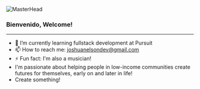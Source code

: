 ![MasterHead](https://media1.giphy.com/media/YnexM9LwlwGu4Z1QnS/200w.webp?cid=ecf05e47pfon3mrjka6iacds8hqu3c4gs4obnmy3zgew7g8o&rid=200w.webp&ct=g)
### Bienvenido, Welcome! 
---
<!--
**joshuanelsondev/joshuanelsondev** is a ✨ _special_ ✨ repository because its `README.md` (this file) appears on your GitHub profile.

Here are some ideas to get you started:

- 🔭 I’m currently working on ...
- 🌱 I’m currently learning ...
- 👯 I’m looking to collaborate on ...
- 🤔 I’m looking for help with ...
- 💬 Ask me about ...
- 📫 How to reach me: ...
- 😄 Pronouns: ...
- ⚡ Fun fact: ...
-->
- 🔭 I’m currently learning fullstack development at Pursuit
- 📫 How to reach me: joshuanelsondev@gmail.com
- ⚡ Fun fact: I'm also a musician! 
- I'm passionate about helping people in low-income communities create futures for themselves, early on and later in life!
- Create something!
